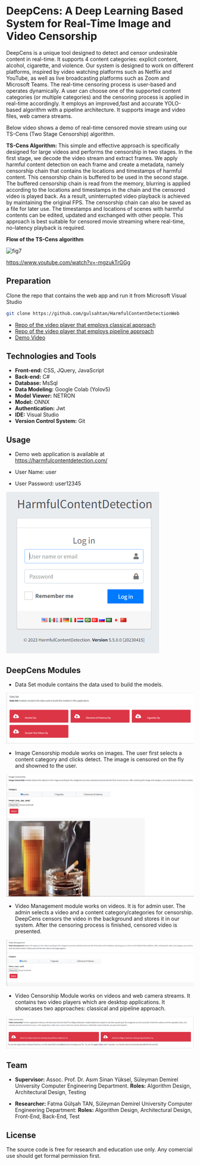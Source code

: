 # DeepCens: A Deep Learning Based System for Real-Time Image and Video Censorship
DeepCens is a unique tool designed to detect and censor undesirable content in real-time. It supports 4 content categories: explicit content, alcohol, cigarette, and violence. Our system is designed to work on different platforms, inspired by video watching platforms such as Netflix and YouTube, as well as live broadcasting platforms such as Zoom and Microsoft Teams. The real-time censoring process is user-based and operates dynamically. A user can choose one of the supported content categories (or multiple categories) and the censoring process is applied in real-time accordingly. It employs an improved,fast and accurate YOLO-based algorithm with a pipeline architecture. It supports image and video files, web camera streams.

Below video shows a demo of real-time censored movie stream using our TS-Cens (Two Stage Censorship) algorithm.

**TS-Cens Algorithm:** This simple and effective approach is specifically designed for large videos and performs the censorship in two stages. In the first stage, we decode the video stream and extract frames. We apply harmful content detection on each frame and create a metadata, namely censorship chain that contains the locations and timestamps of harmful content. This censorship chain is buffered to be used in the second stage. The buffered censorship chain is read from the memory, blurring is applied according to the locations and timestamps in the chain and the censored video is played back. As a result, uninterrupted video playback is achieved by maintaining the original FPS. The censorship chain can also be saved as a file for later use. The timestamps and locations of scenes with harmful contents can be edited, updated and exchanged with other people. This approach is best suitable for censored movie streaming where real-time, no-latency playback is required.

**Flow of the TS-Cens algorithm**

![fig7](https://github.com/gulsahtan/HarmfulContentDetectionWeb/assets/1812628/bba2b32b-fe86-4abe-b57d-8140508dadfa)


https://www.youtube.com/watch?v=-mgzukTrGGg

## Preparation

Clone the repo that contains the web app and run it from Microsoft Visual Studio
```bash
git clone https://github.com/gulsahtan/HarmfulContentDetectionWeb

```
* [Repo of the video player that employs classical approach](https://github.com/gulsahtan/HarmfulContentDetectionDesktop)
* [Repo of the video player that employs pipeline approach](https://github.com/gulsahtan/HarmfulContentDetectionRealTimeRepo)
* [Demo Video](https://github.com/gulsahtan/HarmfulContentDetectionWeb/blob/main/HarmfulContentDetection.Web.Mvc/Assets/web.mp4)


## Technologies and Tools

* **Front-end:** CSS, JQuery, JavaScript
* **Back-end:** C#
* **Database:** MsSql
* **Data Modeling:** Google Colab (Yolov5) 
* **Model Viewer:** NETRON
* **Model:** ONNX
* **Authentication:** Jwt
* **IDE:** Visual Studio
* **Version Control System:** Git

## Usage

- Demo web application is available at https://harmfulcontentdetection.com/

- User Name: user

- User Password: user12345

![image](images/login.PNG)

## DeepCens Modules
* Data Set module contains the data used to build the models.

![image](images/dataset.PNG)

* Image Censorship module works on images. The user first selects a content category and clicks detect. The image is censored on the fly and showned to the user.

![image](images/imagecensorship.PNG)

* Video Management module works on videos. It is for admin user. The admin selects a video and a content category/categories for censorship. DeepCens censors the video in the background and stores it in our system. After the censoring process is finished, censored video is presented.

![image](images/videomanagement.PNG)

* Video Censorship Module works on videos and web camera streams. It contains two video players which are desktop applications. It showcases two approaches: classical and pipeline approach.

![image](images/videocensorship.PNG)


## Team

* **Supervisor:** Assoc. Prof. Dr. Asım Sinan Yüksel, Süleyman Demirel University Computer Engineering Department. **Roles:** Algorithm Design, Architectural Design, Testing

* **Researcher:** Fatma Gülşah TAN, Süleyman Demirel University Computer Engineering Department: **Roles:** Algorithm Design, Architectural Design, Front-End, Back-End, Test

## License

The source code is free for research and education use only. Any comercial use should get formal permission first.
